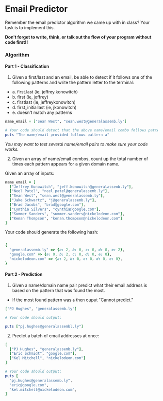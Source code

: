 # Email Predictor

Remember the email predictor algorithm we came up with in class? Your task is to implement this.

**Don't forget to write, think, or talk out the flow of your program without code first!!**

### Algorithm

#### Part 1 - Classification

1) Given a first/last and an email, be able to detect if it follows one of the following patterns and write the pattern letter to the terminal:
  * a. first.last (ie, jeffrey.konowitch)
  * b. first (ie, jeffrey)
  * c. firstlast (ie, jeffreykonowitch)
  * d. first_initiallast (ie, jkonowitch)
  * e. doesn't match any patterns

```ruby
name_email = ["Sean West", "sean.west@generalassemb.ly"]

# Your code should detect that the above name/email combo follows pattern a.
puts "The name/email provided follows pattern a"
```

*You may want to test several name/email pairs to make sure your code works.*

2) Given an array of name/email combos, count up the total number of times each pattern appears for a given domain name.

Given an array of inputs:
```ruby
name_email = [ 
  ["Jeffrey Konowitch", "jeff.konowitch@generalassemb.ly"],
  ["Neel Patel", "neel.patel@generalassemb.ly"],
  ["Sean West", "sean.west@generalassemb.ly"],
  ["Jake Schwartz", "j@generalassemb.ly"],
  ["Brad Jacobs", "brad@google.com"],
  ["Cynthia Silvers", "cynthia@google.com"],
  ["Summer Sanders", "summer.sanders@nickelodeon.com"],
  ["Kenan Thompson", "kenan.thompson@nickelodeon.com"]
]
```

Your code should generate the following hash: 

```ruby

{
  "generalassemb.ly" => {a: 2, b: 0, c: 0, d: 0, e: 2},
  "google.com" => {a: 0, b: 2, c: 0, d: 0, e: 0},
  "nickelodeon.com" => {a: 2, b: 0, c: 0, d: 0, e: 0},
}

```

#### Part 2 - Prediction

1) Given a name/domain name pair predict what their email address is based on the pattern that was found the most.
  * If the most found pattern was `e` then ouput "Cannot predict."

```ruby
["PJ Hughes", "generalassemb.ly"]

# Your code should output:

puts ["pj.hughes@generalassembl.ly"]
```

2) Predict a batch of email addresses at once:

```ruby
[
  ["PJ Hughes", "generalassemb.ly"],
  ["Eric Schmidt", "google.com"],
  ["Kel Mitchell", "nickelodeon.com"]
]

# Your code should output:
puts [
  "pj.hughes@generalassemb.ly",
  "eric@google.com",
  "kel.mitchell@nickelodeon.com",
]
```
